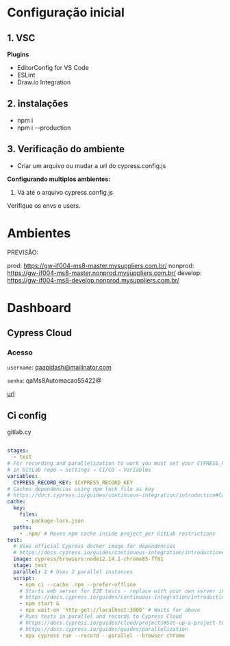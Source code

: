 
# Configuração inicial

## 1. VSC
  **Plugins**
  * EditorConfig for VS Code
  * ESLint
  * Draw.io Integration
  

## 2. instalações
 * npm i 
 * npm i --production

## 3. Verificação do ambiente
  * Criar um arquivo ou mudar a url do cypress.config.js

**Configurando multiplos ambientes:**

1. Vá até o arquivo cypress.config.js

Verifique os envs e users.


# Ambientes

PREVISÃO:

prod: https://gw-if004-ms8-master.mysuppliers.com.br/
nonprod: https://gw-if004-ms8-master.nonprod.mysuppliers.com.br/
develop: https://gw-if004-ms8-develop.nonprod.mysuppliers.com.br/



# Dashboard


## Cypress Cloud


### Acesso

`username`: qaapidash@mailinator.com

`senha`: qaMs8Automacao55422@

[url](https://cloud.cypress.io/projects/6uxwi3/runs)


## Ci config

gitlab.cy

```yaml

stages:
  - test
# For recording and parallelization to work you must set your CYPRESS_RECORD_KEY
# in GitLab repo → Settings → CI/CD → Variables
variables:
  CYPRESS_RECORD_KEY: $CYPRESS_RECORD_KEY
# Caches dependencies using npm lock file as key
# https://docs.cypress.io/guides/continuous-integration/introduction#Caching
cache:
  key:
    files:
      - package-lock.json
  paths:
    - .npm/ # Moves npm cache inside project per GitLab restrictions
test:
  # Uses official Cypress docker image for dependencies
  # https://docs.cypress.io/guides/continuous-integration/introduction#Official-Cypress-Docker-Images
  image: cypress/browsers:node12.14.1-chrome85-ff81
  stage: test
  parallel: 2 # Uses 2 parallel instances
  script:
    - npm ci --cache .npm --prefer-offline
    # Starts web server for E2E tests - replace with your own server invocation
    # https://docs.cypress.io/guides/continuous-integration/introduction#Boot-your-server
    - npm start &
    - npx wait-on 'http-get://localhost:3000' # Waits for above
    # Runs tests in parallel and records to Cypress Cloud
    # https://docs.cypress.io/guides/cloud/projects#Set-up-a-project-to-record
    # https://docs.cypress.io/guides/guides/parallelization
    - npx cypress run --record --parallel --browser chrome

```
